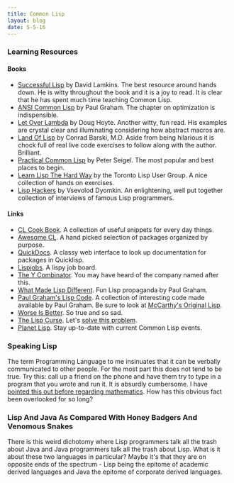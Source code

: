 ```yaml
---
title: Common Lisp
layout: blog
date: 5-5-16
---
```

### Learning Resources

#### Books

* [Successful Lisp](https://psg.com/~dlamkins/sl/cover.html) by David Lamkins. The best resource around hands down. He is witty throughout the book and it is a joy to read. It is clear that he has spent much time teaching Common Lisp.
* [ANSI Common Lisp](http://www.paulgraham.com/acl.html) by Paul Graham. The chapter on optimization is indispensible.
* [Let Over Lambda](http://www.letoverlambda.com/) by Doug Hoyte. Another witty, fun read. His examples are crystal clear and illuminating considering how abstract macros are.
* [Land Of Lisp](http://landoflisp.com/) by Conrad Barski, M.D. Aside from being hilarious it is chock full of real live code exercises to follow along with the author. Brilliant.
* [Practical Common Lisp](http://www.gigamonkeys.com/book/) by Peter Seigel. The most popular and best places to begin.
* [Learn Lisp The Hard Way](http://learnlispthehardway.org/book/) by the Toronto Lisp User Group. A nice collection of hands on exercises.
* [Lisp Hackers](https://leanpub.com/lisphackers) by Vsevolod Dyomkin. An enlightening, well put together collection of interviews of famous Lisp programmers.

#### Links

* [CL Cook Book](http://cl-cookbook.sourceforge.net/). A collection of useful snippets for every day things.
* [Awesome CL](https://github.com/CodyReichert/awesome-cl). A hand picked selection of packages organized by purpose.
* [QuickDocs](http://quickdocs.org/). A classy web interface to look up documentation for packages in Quicklisp.
* [Lispjobs](https://lispjobs.wordpress.com/). A lispy job board.
* [The Y Combinator](http://mvanier.livejournal.com/2897.html). You may have heard of the company named after this.
* [What Made Lisp Different](http://www.paulgraham.com/diff.html). Fun Lisp propaganda by Paul Graham.
* [Paul Graham's Lisp Code](http://www.paulgraham.com/lispcode.html). A collection of interesting code made available by Paul Graham. Be sure to look at [McCarthy's Original Lisp](http://lib.store.yahoo.net/lib/paulgraham/jmc.lisp).
* [Worse Is Better](https://www.jwz.org/doc/worse-is-better.html). So true and so sad.
* [The Lisp Curse](http://www.winestockwebdesign.com/Essays/Lisp_Curse.html). Let's [solve this problem](https://github.com/spyrosoft/lambda-lang).
* [Planet Lisp](http://planet.lisp.org/). Stay up-to-date with current Common Lisp events.

### Speaking Lisp

The term Programming Language to me insinuates that it can be verbally communicated to other people. For the most part this does not tend to be true. Try this: call up a friend on the phone and have them try to type in a program that you wrote and run it. It is absurdly cumbersome. I have [pointed this out before regarding mathematics](http://bennettroesch.com/efficiency.html#quare-num). How has this obvious fact been overlooked for so long?

### Lisp And Java As Compared With Honey Badgers And Venomous Snakes

There is this weird dichotomy where Lisp programmers talk all the trash about Java and Java programmers talk all the trash about Lisp. What is it about these two languages in particular? Maybe it's that they are on opposite ends of the spectrum - Lisp being the epitome of academic derived languages and Java the epitome of corporate derived languages.